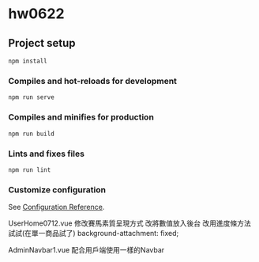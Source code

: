 # hw0622

## Project setup
```
npm install
```

### Compiles and hot-reloads for development
```
npm run serve
```

### Compiles and minifies for production
```
npm run build
```

### Lints and fixes files
```
npm run lint
```

### Customize configuration
See [Configuration Reference](https://cli.vuejs.org/config/).

UserHome0712.vue
修改賽馬素質呈現方式
改將數值放入後台
改用進度條方法試試(在單一商品試了)
background-attachment: fixed;

AdminNavbar1.vue
配合用戶端使用一樣的Navbar

